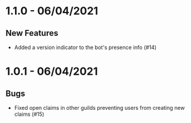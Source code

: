 # 1.1.0 - 06/04/2021

## New Features

- Added a version indicator to the bot's presence info (#14)

# 1.0.1 - 06/04/2021

## Bugs

- Fixed open claims in other guilds preventing users from creating new claims (#15)
